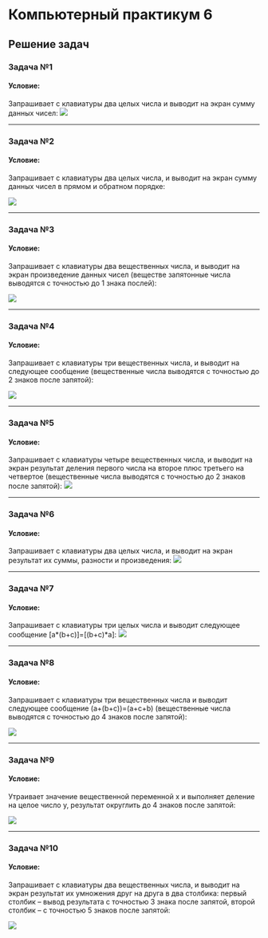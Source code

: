 # **Компьютерный практикум 6**
## Решение задач
### Задача №1
#### Условие:
Запрашивает с клавиатуры два целых числа и выводит на экран сумму данных чисел:
![](https://i.postimg.cc/G2cC1TjK/2024-11-03-233858.png)
___
### Задача №2
#### Условие:
Запрашивает с клавиатуры два целых числа, и выводит на экран сумму данных чисел в прямом и обратном порядке:

![](https://i.postimg.cc/NFmS9gbF/2024-11-03-235428307.png)
___
### Задача №3
#### Условие:
Запрашивает с клавиатуры два вещественных числа, и выводит на экран произведение данных чисел (веществе запятонные числа выводятся с точностью до 1 знака послей):

![](https://i.postimg.cc/R0PB4Vbz/2024-11-03-235238743.png)
___
### Задача №4
#### Условие:
Запрашивает с клавиатуры три вещественных числа, и выводит на следующее сообщение (вещественные числа выводятся с точностью до 2 знаков после запятой):

![](https://i.postimg.cc/Y2dmZ1xX/2024-11-03-235722429.png)
___
### Задача №5
#### Условие:
Запрашивает с клавиатуры четыре вещественных числа, и выводит на экран результат деления первого числа на второе плюс третьего на четвертое (вещественные числа выводятся с точностью до 2 знаков после запятой):
![](https://i.postimg.cc/v8JpjmGK/2024-11-04-182319740.png)
___
### Задача №6
#### Условие:
Запрашивает с клавиатуры два целых числа, и выводит на экран результат их суммы, разности и произведения:
![](https://i.postimg.cc/VkVNc4xL/2024-11-04-154522792.png)
___
### Задача №7
#### Условие:
Запрашивает с клавиатуры три целых числа и выводит следующее сообщение [a*(b+c)]=[(b+c)*a]:
![](https://i.postimg.cc/63YZnC77/2024-11-04-162719900.png)
___
### Задача №8
#### Условие:
Запрашивает с клавиатуры три вещественных числа и выводит следующее сообщение (a+(b+c))=(a+c+b) (вещественные числа выводятся с точностью до 4 знаков после запятой):

![](https://i.postimg.cc/VLytMsvW/2024-11-04-163347058.png)
___
### Задача №9
#### Условие:
Утраивает значение вещественной переменной х и выполняет деление на целое число y, результат округлить до 4 знаков после запятой:

![](https://i.postimg.cc/wxQf4rNJ/2024-11-04-162211185.png)
___
### Задача №10
#### Условие:
Запрашивает с клавиатуры два вещественных числа, и выводит на экран результат их умножения друг на друга в два столбика: первый столбик – вывод результата с точностью 3 знака после запятой, второй столбик – с точностью 5 знаков после запятой:

![](https://i.postimg.cc/ydbF2F7M/2024-11-04-165108829.png)
